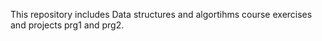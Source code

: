 This repository includes Data structures and algortihms course exercises and projects prg1 and prg2.
